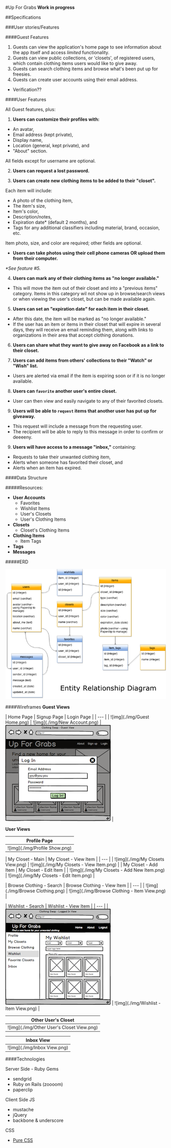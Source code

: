 #Up For Grabs
**Work in progress**

<!-- This app is designed to solve the problem of an overcrowded closet... which is a problem I have. So very bad. Anywhoooooo ugh. SOO:

An application for cataloging(sp??), sharing, and ultimately getting rid of unwanted clothing items. -->

##Specifications

###User stories/Features

####Guest Features

1. Guests can view the application's home page to see information about the app itself and access _limited_ functionality.
2. Guests can view public collections, or 'closets', of registered users, which contain clothing items users would like to give away.
3. Guests can search clothing items and browse what's been put up for freesies.
4. Guests can create user accounts using their email address.
  - Verification??

####User Features

All Guest features, plus:

1. **Users can customize their profiles with:**
  - An avatar,
  - Email address (kept private),
  - Display name,
  - Location (general, kept private), and
  - "About" section.

  All fields except for username are optional.

2. **Users can request a lost password.**

3. **Users can create new clothing items to be added to their "closet".**

  Each item will include:
  - A photo of the clothing item,
  - The item's size,
  - Item's color,
  - Description/notes,
  - Expiration date* (default 2 months), and
  - Tags for any additional classifiers including material, brand, occasion, etc.

  Item photo, size, and color are required; other fields are optional.
  - **Users can take photos using their cell phone cameras OR upload them from their computer.**

  _*See feature #5._

4. **Users can mark any of their clothing items as "no longer available."**
  - This will move the item out of their closet and into a "previous items" category. Items in this category wil not show up in browse/search views or when viewing the user's closet, but can be made available again.

5. **Users can set an "expiration date" for each item in their closet.**
  - After this date, the item will be marked as "no longer available."
  - If the user has an item or items in their closet that will expire in several days, they will receive an email reminding them, along with links to organizations in their area that accept clothing donations.

6. **Users can share what they want to give away on Facebook as a link to their closet.**

7. **Users can add items from others' collections to their "Watch" or "Wish" list.**
  - Users are alerted via email if the item is expiring soon or if it is no longer available.

8. **Users can `favorite` another user's entire closet.**
  - User can then view and easily navigate to any of their favorited closets.

9. **Users will be able to `request` items that another user has put up for giveaway.**
  - This request will include a message from the requesting user.
  - The recipient will be able to reply to this message in order to confirm or deeeeny.

9. **Users will have access to a message "inbox,"** containing:
  - Requests to take their unwanted clothing item,
  - Alerts when someone has favorited their closet, and
  - Alerts when an item has expired.

<!-- ####Admin Features??? -->

####Data Structure

#####Resources:
  - **User Accounts**
    - Favorites
    - Wishlist Items
    - User's Closets
    - User's Clothing Items
  - **Closets**
    - Closet's Clothing Items
  - **Clothing Items**
    - Item Tags
  - **Tags**
  - **Messages**


#####ERD

![img](./img/UpForGrabsERD.png)

<!-- #####API Routes

*Users*

| HTTP Verb | Route | Description |
| --------- | ----- | ----------- |
| GET | "/api/users" | Returns a list of all users. |
| POST | "/api/users" | Creates a new user in the database. |
| GET | "/api/user/:id" | Returns a single user's data. |
| PUT | "/api/user/:id" | Updates an existing user in the database. |
| DELETE | "/api/user/:id" | Deletes a user from the database. |
| GET | "/api/user/:id/closets" | Returns all of a specific user's closets. |
| GET | "/api/user/:id/favorites" | Returns all of a specific user's favorite closets. |
| GET | "/api/user/:id/wishlist" | Returns all items the user has added to their wishlist. |
| GET | "/api/user/:id/messages" | Returns all messages sent by the user. |


*Closets*

| HTTP Verb | Route | Description |
| --------- | ----- | ----------- |
| GET | "/api/closets" | Returns all closets in DB. |
| PUT | "/api/closets" | Creates a new closet. |
| GET | "/api/closet/:id" | Returns information about a specific closet and general info about its contents. |
| PUT | "/api/closets/:id" | Updates an existing closet. |
| DELETE | "/api/closets/:id" | Deletes an existing closet. | -->


####Wireframes
**Guest Views**

| Home Page | Signup Page | Login Page |
| --- |
| ![img](./img/Guest Home.png) |  ![img](./img/New Account.png) | ![img](./img/Login.png) |

**User Views**

| Profile Page |
| --- |
| ![img](./img/Profile Show.png) |

| My Closet - Main | My Closet - View Item |
| --- |
| ![img](./img/My Closets View.png) |  ![img](./img/My Closets - View Item.png) |
| My Closet - Add Item | My Closet - Edit Item |
| ![img](./img/My Closets - Add New Item.png) | ![img](./img/My Closets - Edit Item.png) |

| Browse Clothing - Search | Browse Clothing - View Item |
| --- |
| ![img](./img/Browse Clothing.png) |  ![img](./img/Browse Clothing - Item View.png) |

| Wishlist - Search | Wishlist - View Item |
| --- |
| ![img](./img/Wishlist.png) |  ![img](./img/Wishlist - Item View.png) |

| Other User's Closet |
| --- |
| ![img](./img/Other User's Closet View.png) |

| Inbox View |
| --- |
| ![img](./img/Inbox View.png) |

####Technologies

Server Side - Ruby Gems

- sendgrid
- Ruby on Rails (zoooom)
- paperclip

Client Side JS

- mustache
- jQuery
- backbone & underscore

CSS

- [Pure CSS](http://purecss.io/)
